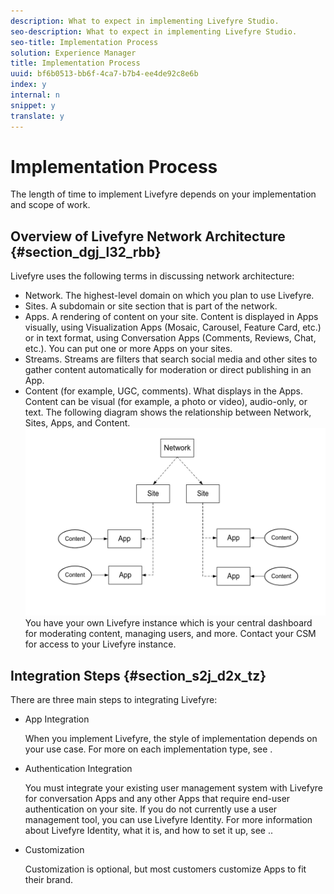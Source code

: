 ```yaml
---
description: What to expect in implementing Livefyre Studio.
seo-description: What to expect in implementing Livefyre Studio.
seo-title: Implementation Process
solution: Experience Manager
title: Implementation Process
uuid: bf6b0513-bb6f-4ca7-b7b4-ee4de92c8e6b
index: y
internal: n
snippet: y
translate: y
---
```


# Implementation Process


<!-- c_implementation_process.dita -->
The length of time to implement Livefyre depends on your implementation and scope of work.

## Overview of Livefyre Network Architecture {#section_dgj_l32_rbb}

Livefyre uses the following terms in discussing network architecture: 

* Network. The highest-level domain on which you plan to use Livefyre.
* Sites. A subdomain or site section that is part of the network.
* Apps. A rendering of content on your site. Content is displayed in Apps visually, using Visualization Apps (Mosaic, Carousel, Feature Card, etc.) or in text format, using Conversation Apps (Comments, Reviews, Chat, etc.). You can put one or more Apps on your sites.
* Streams. Streams are filters that search social media and other sites to gather content automatically for moderation or direct publishing in an App.
* Content (for example, UGC, comments). What displays in the Apps. Content can be visual (for example, a photo or video), audio-only, or text.
The following diagram shows the relationship between Network, Sites, Apps, and Content. 
![](assets/network_site_architecture.png) You have your own Livefyre instance which is your central dashboard for moderating content, managing users, and more. Contact your CSM for access to your Livefyre instance.

## Integration Steps {#section_s2j_d2x_tz}

There are three main steps to integrating Livefyre: 

* App Integration

  When you implement Livefyre, the style of implementation depends on your use case. For more on each implementation type, see [](../c_implementation_process/c_app_integration_types.md#c_app_integration_types).

* Authentication Integration

  You must integrate your existing user management system with Livefyre for conversation Apps and any other Apps that require end-user authentication on your site. If you do not currently use a user management tool, you can use Livefyre Identity. For more information about Livefyre Identity, what it is, and how to set it up, see [](c_livefyre_identity_comp.md#c_livefyre_identity).. 

* Customization

  Customization is optional, but most customers customize Apps to fit their brand.

